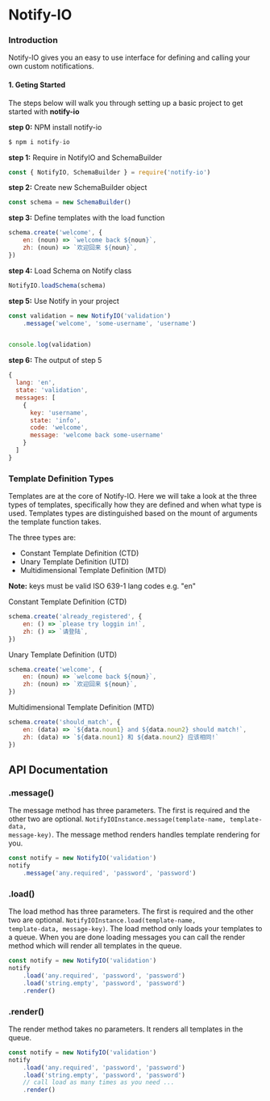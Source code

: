 # Notify-IO

### Introduction
Notify-IO gives you an easy to use interface for defining and calling your own custom notifications.

#### 1. Geting Started
The steps below will walk you through setting up a basic project to get started with **notify-io**

**step 0:** NPM install notify-io
```js 
$ npm i notify-io
```

**step 1:** Require in NotifyIO and SchemaBuilder
```js 
const { NotifyIO, SchemaBuilder } = require('notify-io')
```

**step 2:** Create new SchemaBuilder object
```js 
const schema = new SchemaBuilder()
```

**step 3:** Define templates with the load function
```js 
schema.create('welcome', {
    en: (noun) => `welcome back ${noun}`, 
    zh: (noun) => `欢迎回来 ${noun}`,
})
```

**step 4:** Load Schema on Notify class
```js 
NotifyIO.loadSchema(schema)
```


**step 5:** Use Notify in your project
```js
const validation = new NotifyIO('validation')
    .message('welcome', 'some-username', 'username')


console.log(validation)
```

**step 6:** The output of step 5
```js 
{
  lang: 'en',
  state: 'validation',
  messages: [
    {
      key: 'username',
      state: 'info',
      code: 'welcome',
      message: 'welcome back some-username'
    }
  ]
}
```


### Template Definition Types

Templates are at the core of Notify-IO. Here we will take a look at the three types of templates, specifically how they are defined and when what type is used. Templates types are distinguished based on the mount of arguments the template function takes. 

The three types are: 
- Constant Template Definition (CTD)
- Unary Template Definition (UTD)
- Multidimensional Template Definition (MTD)

**Note:** keys must be valid ISO 639-1 lang codes e.g. "en"

Constant Template Definition (CTD)
```js 
schema.create('already_registered', {
    en: () => `please try loggin in!`, 
    zh: () => `请登陆`,
})
```

Unary Template Definition (UTD)
```js 
schema.create('welcome', {
    en: (noun) => `welcome back ${noun}`, 
    zh: (noun) => `欢迎回来 ${noun}`,
})
```

Multidimensional Template Definition (MTD)
```js 
schema.create('should_match', {
    en: (data) => `${data.noun1} and ${data.noun2} should match!`,
    zh: (data) => `${data.noun1} 和 ${data.noun2} 应该相同!`
})
```

## API Documentation

### .message()
The message method has three parameters. The first is required and the other two are optional. <code>NotifyIOInstance.message(template-name, template-data, message-key)</code>. The message method renders handles template rendering for you.

```js
const notify = new NotifyIO('validation')
notify
    .message('any.required', 'password', 'password')
```

### .load()
The load method has three parameters. The first is required and the other two are optional. <code>NotifyIOInstance.load(template-name, template-data, message-key)</code>. The load method only loads your templates to a queue. When you are done loading messages you can call the render method which will render all templates in the queue.

```js
const notify = new NotifyIO('validation')
notify
    .load('any.required', 'password', 'password')
    .load('string.empty', 'password', 'password')
    .render()
```

### .render() 
The render method takes no parameters. It renders all templates in the queue.

```js
const notify = new NotifyIO('validation')
notify
    .load('any.required', 'password', 'password')
    .load('string.empty', 'password', 'password')
    // call load as many times as you need ...
    .render()
```